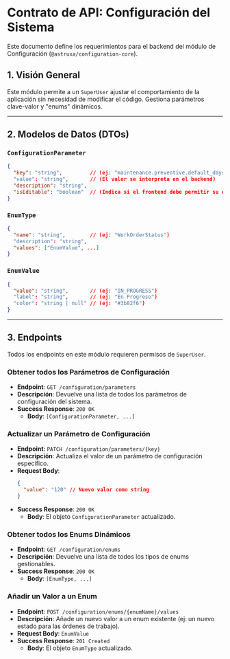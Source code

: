 # Contrato de API: Configuración del Sistema

Este documento define los requerimientos para el backend del módulo de Configuración (`@astruxa/configuration-core`).

## 1. Visión General

Este módulo permite a un `SuperUser` ajustar el comportamiento de la aplicación sin necesidad de modificar el código. Gestiona parámetros clave-valor y "enums" dinámicos.

---

## 2. Modelos de Datos (DTOs)

### `ConfigurationParameter`

```json
{
  "key": "string",         // (ej: "maintenance.preventive.default_days_interval")
  "value": "string",       // (El valor se interpreta en el backend)
  "description": "string",
  "isEditable": "boolean"  // (Indica si el frontend debe permitir su edición)
}
```

### `EnumType`

```json
{
  "name": "string",        // (ej: "WorkOrderStatus")
  "description": "string",
  "values": ["EnumValue", ...]
}
```

### `EnumValue`

```json
{
  "value": "string",       // (ej: "IN_PROGRESS")
  "label": "string",       // (ej: "En Progreso")
  "color": "string | null" // (ej: "#3b82f6")
}
```

---

## 3. Endpoints

Todos los endpoints en este módulo requieren permisos de `SuperUser`.

### Obtener todos los Parámetros de Configuración

-   **Endpoint**: `GET /configuration/parameters`
-   **Descripción**: Devuelve una lista de todos los parámetros de configuración del sistema.
-   **Success Response**: `200 OK`
    -   **Body**: `[ConfigurationParameter, ...]`

### Actualizar un Parámetro de Configuración

-   **Endpoint**: `PATCH /configuration/parameters/{key}`
-   **Descripción**: Actualiza el valor de un parámetro de configuración específico.
-   **Request Body**:
    ```json
    {
      "value": "120" // Nuevo valor como string
    }
    ```
-   **Success Response**: `200 OK`
    -   **Body**: El objeto `ConfigurationParameter` actualizado.

### Obtener todos los Enums Dinámicos

-   **Endpoint**: `GET /configuration/enums`
-   **Descripción**: Devuelve una lista de todos los tipos de enums gestionables.
-   **Success Response**: `200 OK`
    -   **Body**: `[EnumType, ...]`

### Añadir un Valor a un Enum

-   **Endpoint**: `POST /configuration/enums/{enumName}/values`
-   **Descripción**: Añade un nuevo valor a un enum existente (ej: un nuevo estado para las órdenes de trabajo).
-   **Request Body**: `EnumValue`
-   **Success Response**: `201 Created`
    -   **Body**: El objeto `EnumType` actualizado.
